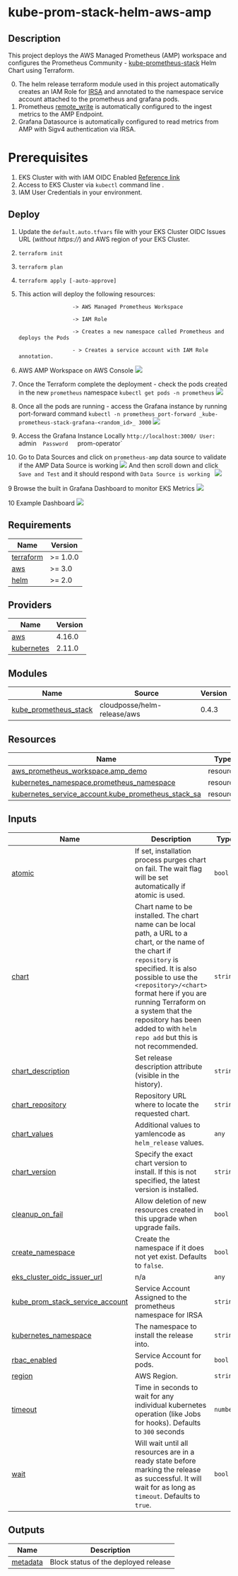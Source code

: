 # kube-prom-stack-helm-aws-amp

## Description
This project deploys the AWS Managed Prometheus (AMP) workspace and configures the Prometheus Community - [kube-prometheus-stack](https://github.com/prometheus-community/helm-charts/tree/main/charts/kube-prometheus-stack) Helm Chart using Terraform.

0. The helm release terraform module used in this project automatically creates an IAM Role for [IRSA](https://docs.aws.amazon.com/eks/latest/userguide/iam-roles-for-service-accounts.html) and annotated to the namespace service account attached to the prometheus and grafana pods.
1. Prometheus [remote_write](https://prometheus.io/docs/prometheus/latest/configuration/configuration/#remote_write)  is automatically configured to the ingest metrics to the AMP Endpoint. 
1. Grafana Datasource is automatically configured to read metrics from AMP with Sigv4 authentication via IRSA.



# Prerequisites

1. EKS Cluster with with IAM OIDC Enabled [Reference link](https://docs.aws.amazon.com/eks/latest/userguide/enable-iam-roles-for-service-accounts.html)
2. Access to EKS Cluster via `kubectl` command line .
3. IAM User Credentials in your environment.

## Deploy
1. Update the `default.auto.tfvars` file with your EKS Cluster OIDC Issues URL (_without https://_) and AWS region of your EKS Cluster.
2. `terraform init`
3. `terraform plan`
4. `terraform apply [-auto-approve]`
5. This action will deploy the following resources:

						-> AWS Managed Prometheus Workspace 

						-> IAM Role 
  
						-> Creates a new namespace called Prometheus and deploys the Pods 
						
						- > Creates a service account with IAM Role annotation.

6. AWS AMP Workspace on AWS Console
![](https://raw.githubusercontent.com/msharma24/kube-prom-stack-helm-aws-amp/main/img/amp.png)
5. Once the Terraform complete the deployment - check the pods created in the new `prometheus` namespace `kubectl get pods -n prometheus`
![](https://raw.githubusercontent.com/msharma24/kube-prom-stack-helm-aws-amp/main/img/get-pods.png)
6. Once all the pods are running - access the Grafana instance by running port-forward command `kubectl -n prometheus port-forward _kube-prometheus-stack-grafana-<random_id>_ 3000`
![](https://raw.githubusercontent.com/msharma24/kube-prom-stack-helm-aws-amp/main/img/k-port-forward.png)
7. Access the Grafana Instance Locally `http://localhost:3000/ User:  `admin`   Password    `prom-operator`
8. Go to Data Sources  and click on `prometheus-amp` data source to validate if the AMP Data Source is working 
![](https://raw.githubusercontent.com/msharma24/kube-prom-stack-helm-aws-amp/main/img/datasource.png)
And then scroll down and click `Save and Test` and it should respond with `Data Source is working `
![](https://raw.githubusercontent.com/msharma24/kube-prom-stack-helm-aws-amp/main/img/datasource-test.png)

9 Browse the built in Grafana Dashboard to monitor EKS Metrics
![](https://raw.githubusercontent.com/msharma24/kube-prom-stack-helm-aws-amp/main/img/grafana-dashboards.png)

10 Example Dashboard
![](https://raw.githubusercontent.com/msharma24/kube-prom-stack-helm-aws-amp/main/img/example-dashboard.png)

## Requirements

| Name | Version |
|------|---------|
| <a name="requirement_terraform"></a> [terraform](#requirement\_terraform) | >= 1.0.0 |
| <a name="requirement_aws"></a> [aws](#requirement\_aws) | >= 3.0 |
| <a name="requirement_helm"></a> [helm](#requirement\_helm) | >= 2.0 |

## Providers

| Name | Version |
|------|---------|
| <a name="provider_aws"></a> [aws](#provider\_aws) | 4.16.0 |
| <a name="provider_kubernetes"></a> [kubernetes](#provider\_kubernetes) | 2.11.0 |

## Modules

| Name | Source | Version |
|------|--------|---------|
| <a name="module_kube_prometheus_stack"></a> [kube\_prometheus\_stack](#module\_kube\_prometheus\_stack) | cloudposse/helm-release/aws | 0.4.3 |

## Resources

| Name | Type |
|------|------|
| [aws_prometheus_workspace.amp_demo](https://registry.terraform.io/providers/hashicorp/aws/latest/docs/resources/prometheus_workspace) | resource |
| [kubernetes_namespace.prometheus_namespace](https://registry.terraform.io/providers/hashicorp/kubernetes/latest/docs/resources/namespace) | resource |
| [kubernetes_service_account.kube_prometheus_stack_sa](https://registry.terraform.io/providers/hashicorp/kubernetes/latest/docs/resources/service_account) | resource |

## Inputs

| Name | Description | Type | Default | Required |
|------|-------------|------|---------|:--------:|
| <a name="input_atomic"></a> [atomic](#input\_atomic) | If set, installation process purges chart on fail. The wait flag will be set automatically if atomic is used. | `bool` | `true` | no |
| <a name="input_chart"></a> [chart](#input\_chart) | Chart name to be installed. The chart name can be local path, a URL to a chart, or the name of the chart if `repository` is specified. It is also possible to use the `<repository>/<chart>` format here if you are running Terraform on a system that the repository has been added to with `helm repo add` but this is not recommended. | `string` | n/a | yes |
| <a name="input_chart_description"></a> [chart\_description](#input\_chart\_description) | Set release description attribute (visible in the history). | `string` | `null` | no |
| <a name="input_chart_repository"></a> [chart\_repository](#input\_chart\_repository) | Repository URL where to locate the requested chart. | `string` | n/a | yes |
| <a name="input_chart_values"></a> [chart\_values](#input\_chart\_values) | Additional values to yamlencode as `helm_release` values. | `any` | `{}` | no |
| <a name="input_chart_version"></a> [chart\_version](#input\_chart\_version) | Specify the exact chart version to install. If this is not specified, the latest version is installed. | `string` | `null` | no |
| <a name="input_cleanup_on_fail"></a> [cleanup\_on\_fail](#input\_cleanup\_on\_fail) | Allow deletion of new resources created in this upgrade when upgrade fails. | `bool` | `true` | no |
| <a name="input_create_namespace"></a> [create\_namespace](#input\_create\_namespace) | Create the namespace if it does not yet exist. Defaults to `false`. | `bool` | `null` | no |
| <a name="input_eks_cluster_oidc_issuer_url"></a> [eks\_cluster\_oidc\_issuer\_url](#input\_eks\_cluster\_oidc\_issuer\_url) | n/a | `any` | n/a | yes |
| <a name="input_kube_prom_stack_service_account"></a> [kube\_prom\_stack\_service\_account](#input\_kube\_prom\_stack\_service\_account) | Service Account Assigned to the prometheus namespace for IRSA | `string` | n/a | yes |
| <a name="input_kubernetes_namespace"></a> [kubernetes\_namespace](#input\_kubernetes\_namespace) | The namespace to install the release into. | `string` | n/a | yes |
| <a name="input_rbac_enabled"></a> [rbac\_enabled](#input\_rbac\_enabled) | Service Account for pods. | `bool` | `true` | no |
| <a name="input_region"></a> [region](#input\_region) | AWS Region. | `string` | n/a | yes |
| <a name="input_timeout"></a> [timeout](#input\_timeout) | Time in seconds to wait for any individual kubernetes operation (like Jobs for hooks). Defaults to `300` seconds | `number` | `null` | no |
| <a name="input_wait"></a> [wait](#input\_wait) | Will wait until all resources are in a ready state before marking the release as successful. It will wait for as long as `timeout`. Defaults to `true`. | `bool` | `null` | no |

## Outputs

| Name | Description |
|------|-------------|
| <a name="output_metadata"></a> [metadata](#output\_metadata) | Block status of the deployed release |
